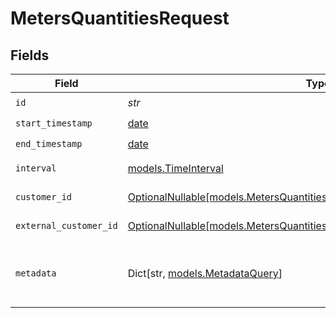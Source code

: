 # MetersQuantitiesRequest


## Fields

| Field                                                                                                                                          | Type                                                                                                                                           | Required                                                                                                                                       | Description                                                                                                                                    |
| ---------------------------------------------------------------------------------------------------------------------------------------------- | ---------------------------------------------------------------------------------------------------------------------------------------------- | ---------------------------------------------------------------------------------------------------------------------------------------------- | ---------------------------------------------------------------------------------------------------------------------------------------------- |
| `id`                                                                                                                                           | *str*                                                                                                                                          | :heavy_check_mark:                                                                                                                             | The meter ID.                                                                                                                                  |
| `start_timestamp`                                                                                                                              | [date](https://docs.python.org/3/library/datetime.html#date-objects)                                                                           | :heavy_check_mark:                                                                                                                             | Start timestamp.                                                                                                                               |
| `end_timestamp`                                                                                                                                | [date](https://docs.python.org/3/library/datetime.html#date-objects)                                                                           | :heavy_check_mark:                                                                                                                             | End timestamp.                                                                                                                                 |
| `interval`                                                                                                                                     | [models.TimeInterval](../models/timeinterval.md)                                                                                               | :heavy_check_mark:                                                                                                                             | Interval between two timestamps.                                                                                                               |
| `customer_id`                                                                                                                                  | [OptionalNullable[models.MetersQuantitiesQueryParamCustomerIDFilter]](../models/metersquantitiesqueryparamcustomeridfilter.md)                 | :heavy_minus_sign:                                                                                                                             | Filter by customer ID.                                                                                                                         |
| `external_customer_id`                                                                                                                         | [OptionalNullable[models.MetersQuantitiesQueryParamExternalCustomerIDFilter]](../models/metersquantitiesqueryparamexternalcustomeridfilter.md) | :heavy_minus_sign:                                                                                                                             | Filter by external customer ID.                                                                                                                |
| `metadata`                                                                                                                                     | Dict[str, [models.MetadataQuery](../models/metadataquery.md)]                                                                                  | :heavy_minus_sign:                                                                                                                             | Filter by metadata key-value pairs. It uses the `deepObject` style, e.g. `?metadata[key]=value`.                                               |